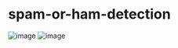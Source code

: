 # spam-or-ham-detection
![image](https://user-images.githubusercontent.com/110215578/184665687-1ee13c27-c378-48b0-b7a8-8d95325803dd.png)
![image](https://user-images.githubusercontent.com/110215578/184665829-dee63eb3-cb14-44b7-a1ce-62ff682aede4.png)
